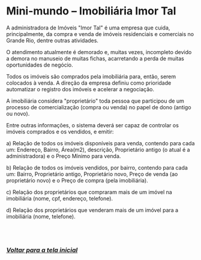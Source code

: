 # **Mini-mundo – Imobiliária Imor Tal**

A administradora de Imóveis &quot;Imor Tal&quot; é uma empresa que cuida, principalmente, da compra e venda de imóveis residenciais e comerciais no Grande Rio, dentre outras atividades.

O atendimento atualmente é demorado e, muitas vezes, incompleto devido a demora no manuseio de muitas fichas, acarretando a perda de muitas oportunidades de negócio.

Todos os imóveis são comprados pela imobiliária para, então, serem colocados à venda. A direção da empresa definiu como prioridade automatizar o registro dos imóveis e acelerar a negociação.

A imobiliária considera &quot;proprietário&quot; toda pessoa que participou de um processo de comercialização (compra ou venda) no papel de dono (antigo ou novo).

Entre outras informações, o sistema deverá ser capaz de controlar os imóveis comprados e os vendidos, e emitir:

a) Relação de todos os imóveis disponíveis para venda, contendo para cada um: Endereço, Bairro, Área(m2), descrição, Proprietário antigo (o atual é a administradora) e o Preço Mínimo para venda.

b) Relação de todos os imóveis vendidos, por bairro, contendo para cada um: Bairro, Proprietário antigo, Proprietário novo, Preço de venda (ao proprietário novo) e o Preço de compra (pela imobiliária).

c) Relação dos proprietários que compraram mais de um imóvel na imobiliária (nome, cpf, endereço, telefone).

d) Relação dos proprietários que venderam mais de um imóvel para a imobiliária (nome, telefone).

<br /><br />

### _[Voltar para a tela inicial](./)_